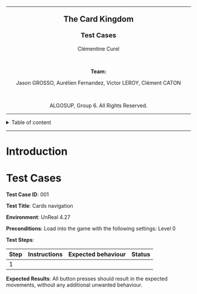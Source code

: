 <hr>

**<p align="center" style="font-size: 21px">The Card Kingdom</p>**
**<p align="center" style="font-size: 18px">Test Cases</p>**
<p align="center">Clémentine Curel</p>

<br>

**<p align="center">Team:</p>**
<p align="center">Jason GROSSO, Aurélien Fernandez, Victor LEROY, Clément CATON</p>

<br>

<p align="center"> ALGOSUP, Group 6. All Rights Reserved. </p>

<hr>

<details>

<summary>Table of content</summary>

- [Introduction](#introduction)
- [Test Cases](#test-cases)

</details>

<hr>


# Introduction



# Test Cases

**Test Case ID**: 001

**Test Title**: Cards navigation

**Environment**: UnReal 4.27

**Preconditions**: Load into the game with the following settings: Level 0

**Test Steps**:

|Step|Instructions|Expected behaviour|Status|
|-|-|-|-|
|1||||

**Expected Results**: All button presses should result in the expected movements, without any additional unwanted behaviour.

